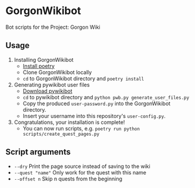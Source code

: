 # GorgonWikibot
Bot scripts for the Project: Gorgon Wiki

## Usage
1. Installing GorgonWikibot
    * [Install poetry](https://python-poetry.org/docs/#installation)
    * Clone GorgonWikibot locally
    * `cd` to GorgonWikibot directory and `poetry install`
2. Generating pywikibot user files
    * [Download pywikibot](https://www.mediawiki.org/wiki/Manual:Pywikibot/Installation#Install_Pywikibot)
    * `cd` to pywikibot directory and `python pwb.py generate_user_files.py`
    * Copy the produced `user-password.py` into the GorgonWikibot directory.
    * Insert your username into this repository's `user-config.py`.
3. Congratulations, your installation is complete!
    * You can now run scripts, e.g. `poetry run python scripts/create_quest_pages.py`

## Script arguments
* `--dry` Print the page source instead of saving to the wiki
* `--quest "name"` Only work for the quest with this name
* `--offset n` Skip n quests from the beginning
